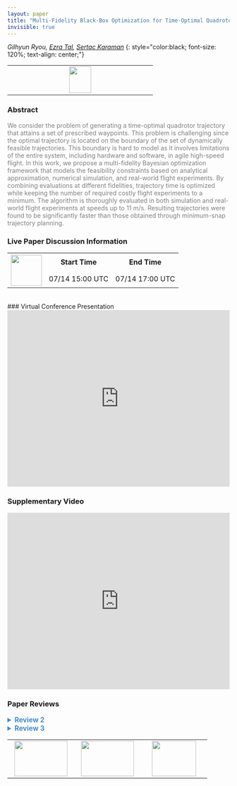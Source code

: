 ```yaml
---
layout: paper
title: "Multi-Fidelity Black-Box Optimization for Time-Optimal Quadrotor Maneuvers"
invisible: true
---
```

*Gilhyun Ryou, [Ezra Tal](http://www.ezratal.net),  [Sertac Karaman](http://karaman.mit.edu)*
{: style="color:black; font-size: 120%; text-align: center;"}

<table width="20%"> <tr>
<td style="width: 20%; text-align: center;"><a href="http://www.roboticsproceedings.org/rss16/p032.pdf"><img src="{{ site.baseurl }}/images/paper_link.png"
width = "50"  height = "60"/> </a> </td>

</tr></table>

### Abstract
<html><p style="color:gray; font-size: 100%; text-align: justified;">
We consider the problem of generating a time-optimal quadrotor trajectory that attains a set of prescribed waypoints. This problem is challenging since the optimal trajectory is located on the boundary of the set of dynamically feasible trajectories. This boundary is hard to model as it involves limitations of the entire system, including hardware and software, in agile high-speed flight. In this work, we propose a multi-fidelity Bayesian optimization framework that models the feasibility constraints based on analytical approximation, numerical simulation, and real-world flight experiments. By combining evaluations at different fidelities, trajectory time is optimized while keeping the number of required costly flight experiments to a minimum. The algorithm is thoroughly evaluated in both simulation and real-world flight experiments at speeds up to 11 m/s. Resulting trajectories were found to be significantly faster than those obtained through minimum-snap trajectory planning.
</p></html>

### Live Paper Discussion Information
<html>
<table width="50%">
<tr> <th rowspan="2"><a href="https://pheedloop.com/rss2020/virtual/#session_ksNlYz"><img src="{{ site.baseurl }}/images/pheedloop_link.png" width = "70"  height = "70"/> </a> </th> <th> Start Time </th> <th> End Time </th> </tr>
<tr> <td> 07/14 15:00 UTC </td><td> 07/14 17:00 UTC </td></tr>
</table> <br> </html>
### Virtual Conference Presentation
<iframe width="100%" height="400" src="https://www.youtube.com/embed/xI-g9dR_TPU" frameborder="0" allow="accelerometer; autoplay; encrypted-media; gyroscope; picture-in-picture" allowfullscreen></iframe>

### Supplementary Video
<iframe width="100%" height="400" src="https://www.youtube.com/embed/igwULi_H1Kg " frameborder="0" allow="accelerometer; autoplay; encrypted-media; gyroscope; picture-in-picture" allowfullscreen></iframe>

### Paper Reviews
<details><summary style="font-size:110%; color:#438BCA; cursor: pointer;"><b> Review 2</b></summary>
<p style="color:gray; font-size: 100%; text-align: justified; white-space: pre-line">
Here are a few comments below that may help further improve the paper.

I - Approach and presentation
- The statement 'optimal trajectory is found at boundary of the set of feasible trajectories' doesn't have a reference. I am not sure this is true in general, but even in some specific context an intuitive example or a reference is necessary.
- The first time \alpha appears it is refereed to as the acquisition function. Some more explanation as to what is an acquisition function would benefit readability for a wider audience.
- There is some ambiguity in the overall approach as to what happens online vs offline. Is the approach augmenting the dataset to do incremental learning in an online setting or is the model learned batch style and then deployed to find trajectories, for example, for the real robot. If there is incremental learning is the variational inference performed every time a new data point is added?
- There are a lot of variables and I found myself often going back and forth trying to find their definition. Sometimes the notation maybe inconsistent, for example, l has superscripts and subscripts and have been used interchangeably or their distinction wasn't made clear.
- Trajectory plots are hard to interpret. For instance, Fig 3 is quite small and the distinction in color is hard to see to understand the altitude. Maybe a perspective 3D view would be more helpful or the trajectory with the quadrotor on it at waypoints in various orientations would help ground it.

II - On experiments and practical details
- Going back to the online vs offline ambiguity is it unclear if the learned model is deployed in settings similar to the training data i.e. the boundaries between training and testing is unclear. Given this, how well does the method generalize to problems it has not seen before?
- Result in IVA referring to Fig. 2 is 2%. Maybe this is a typo and it is closer to 20%?
- In Fig. 4 the lower bound on improvement is about 5%. Why was the improvement significantly less here? Any way to know how improvement relates to the problem defined by the desired set of waypoints?
- What were the computational times of the approach?
- It wasn't clear how someone would choose the fidelity levels or even define how many are needed for an application. Also how does the approach scale with increasing number of fidelity classes.

III - Limitations
The authors should consider adding a limitations section where the following could be discussed:
- Is the approach real-time or is the trajectory computed offline and then followed by tracking?
- How is state uncertainty handled?
- How would obstacles be handled?
- The real world flights show the quadrotor moving through free space, how is the tolerance to the desired waypoint verified? With respect to the drone racing challenges mentioned in the introduction typically the quadrotors are required to pass through a set of floating gates.
</p> </details>

<details><summary style="font-size:110%; color:#438BCA; cursor: pointer;"><b> Review 3</b></summary>
<p style="color:gray; font-size: 100%; text-align: justified; white-space: pre-line">
Overall, the paper exposes clearly its objective. It is well written and the contribution is relevant. 
My first point is that it could make a better job a motivating the need to reach exactly the optimum (there are plenty of good reasons for this,
but they are not mentioned here).

My second point is that the paper lacks an important discussion about the cases where the feasibility constraints are wrongly approximated.
In such cases the consequences would of course be rather dramatic, and it seems important to obtain some estimation of how likely this is to occur
with respect to formulation (6).
This brings back to the question of "do we really want the optimum" for uncertain hardware control ? 
I am not saying that identifying the feasibility constraint is not relevant, but the study should somehow discuss how confident the information is.

</p> </details>

<table width="100%"><tr><td style="width: 30%; text-align: center;"><a href="{{ site.baseurl }}/program/papers/31"> <img src="{{ site.baseurl }}/images/previous_icon.png" width = "120"  height = "80"/> </a> </td>

<td style="width: 30%; text-align: center;"><a href="{{ site.baseurl }}/program/papers"> <img src="{{ site.baseurl }}/images/overview_icon.png" width = "120"  height = "80"/> </a> </td> 

<td style="width: 30%; text-align: center;"><a href="{{ site.baseurl }}/program/papers/33"> <img src="{{ site.baseurl }}/images/next_icon.png" width = "100"  height = "80"/> </a> </td> 

</tr></table>

